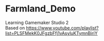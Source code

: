# Farmland_Demo
Learning Gamemaker Studio 2  
Based on https://www.youtube.com/playlist?list=PLSFMekK0JFgzbFfj1vAsyluKTymnBiriY
